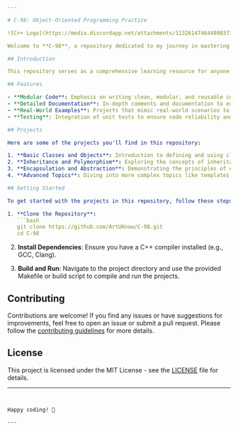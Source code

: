 ```yaml
---

# C-98: Object-Oriented Programming Practice

![C++ Logo](https://media.discordapp.net/attachments/1132614746449903737/1286756616611430512/undefined_image_-_2024-09-20T211636.124.png?ex=66ef10fc&is=66edbf7c&hm=7ecd5ef774b26e2ac9a9ed26046d1439200e1ed6209988848f457a60fc19c587&=&format=webp&quality=lossless&width=875&height=875)

Welcome to **C-98**, a repository dedicated to my journey in mastering Object-Oriented Programming (OOP) principles using C++. This collection of projects and exercises aims to demonstrate my understanding and application of core OOP concepts such as classes, inheritance, polymorphism, encapsulation, and more.

## Introduction

This repository serves as a comprehensive learning resource for anyone interested in honing their C++ OOP skills. Each project is designed to tackle specific aspects of OOP, providing clear examples and explanations to help you understand the underlying principles.

## Features

- **Modular Code**: Emphasis on writing clean, modular, and reusable code.
- **Detailed Documentation**: In-depth comments and documentation to explain the logic and design choices.
- **Real-World Examples**: Projects that mimic real-world scenarios to enhance practical understanding.
- **Testing**: Integration of unit tests to ensure code reliability and correctness.

## Projects

Here are some of the projects you'll find in this repository:

1. **Basic Classes and Objects**: Introduction to defining and using classes and objects.
2. **Inheritance and Polymorphism**: Exploring the concepts of inheritance and polymorphism.
3. **Encapsulation and Abstraction**: Demonstrating the principles of encapsulation and abstraction.
4. **Advanced Topics**: Diving into more complex topics like templates, exception handling, and smart pointers.

## Getting Started

To get started with the projects in this repository, follow these steps:

1. **Clone the Repository**:
   ```bash
   git clone https://github.com/ArtUKnow/C-98.git
   cd C-98
   ```

2. **Install Dependencies**:
   Ensure you have a C++ compiler installed (e.g., GCC, Clang).

3. **Build and Run**:
   Navigate to the project directory and use the provided Makefile or build script to compile and run the projects.

## Contributing

Contributions are welcome! If you find any issues or have suggestions for improvements, feel free to open an issue or submit a pull request. Please follow the [contributing guidelines](CONTRIBUTING.md) for more details.

## License

This project is licensed under the MIT License - see the [LICENSE](LICENSE) file for details.

---
```


Happy coding! 🚀

---
